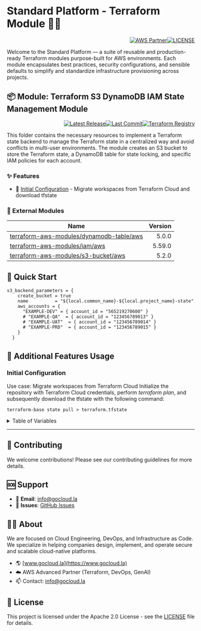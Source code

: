 # Standard Platform - Terraform Module 🚀🚀
<p align="right"><a href="https://partners.amazonaws.com/partners/0018a00001hHve4AAC/GoCloud"><img src="https://img.shields.io/badge/AWS%20Partner-Advanced-orange?style=for-the-badge&logo=amazonaws&logoColor=white" alt="AWS Partner"/></a><a href="LICENSE"><img src="https://img.shields.io/badge/License-Apache%202.0-green?style=for-the-badge&logo=apache&logoColor=white" alt="LICENSE"/></a></p>

Welcome to the Standard Platform — a suite of reusable and production-ready Terraform modules purpose-built for AWS environments.
Each module encapsulates best practices, security configurations, and sensible defaults to simplify and standardize infrastructure provisioning across projects.

## 📦 Module: Terraform S3 DynamoDB IAM State Management Module
<p align="right"><a href="https://github.com/gocloudLa/terraform-aws-wrapper-s3-backend/releases/latest"><img src="https://img.shields.io/github/v/release/gocloudLa/terraform-aws-wrapper-s3-backend.svg?style=for-the-badge" alt="Latest Release"/></a><a href=""><img src="https://img.shields.io/github/last-commit/gocloudLa/terraform-aws-wrapper-s3-backend.svg?style=for-the-badge" alt="Last Commit"/></a><a href="https://registry.terraform.io/modules/gocloudLa/wrapper-s3-backend/aws"><img src="https://img.shields.io/badge/Terraform-Registry-7B42BC?style=for-the-badge&logo=terraform&logoColor=white" alt="Terraform Registry"/></a></p>
This folder contains the necessary resources to implement a Terraform state backend to manage the Terraform state in a centralized way and avoid conflicts in multi-user environments. The module creates an S3 bucket to store the Terraform state, a DynamoDB table for state locking, and specific IAM policies for each account.

### ✨ Features

- 🔧 [Initial Configuration](#initial-configuration) - Migrate workspaces from Terraform Cloud and download tfstate



### 🔗 External Modules
| Name | Version |
|------|------:|
| [terraform-aws-modules/dynamodb-table/aws](https://github.com/terraform-aws-modules/dynamodb-table-aws) | 5.0.0 |
| [terraform-aws-modules/iam/aws](https://github.com/terraform-aws-modules/iam-aws) | 5.59.0 |
| [terraform-aws-modules/s3-bucket/aws](https://github.com/terraform-aws-modules/s3-bucket-aws) | 5.2.0 |



## 🚀 Quick Start
```hcl
s3_backend_parameters = {
    create_bucket = true
    name          = "${local.common_name}-${local.project_name}-state"
    aws_accounts = {
      "EXAMPLE-DEV" = { account_id = "565219270600" }
      # "EXAMPLE-QA"  = { account_id = "123456789013" }
      # "EXAMPLE-UAT"  = { account_id = "123456789014" }
      # "EXAMPLE-PRD"  = { account_id = "123456789015" }
    }
  }
```


## 🔧 Additional Features Usage

### Initial Configuration
Use case: Migrate workspaces from Terraform Cloud
Initialize the repository with Terraform Cloud credentials, perform *terraform plan*, and subsequently download the tfstate with the following command:
```hcl
terraform-base state pull > terraform.tfstate
```


<details><summary>Table of Variables</summary>

```hcl
terraform-base state pull > terraform.tfstate
```


</details>











---

## 🤝 Contributing
We welcome contributions! Please see our contributing guidelines for more details.

## 🆘 Support
- 📧 **Email**: info@gocloud.la
- 🐛 **Issues**: [GitHub Issues](https://github.com/gocloudLa/issues)

## 🧑‍💻 About
We are focused on Cloud Engineering, DevOps, and Infrastructure as Code.
We specialize in helping companies design, implement, and operate secure and scalable cloud-native platforms.
- 🌎 [www.gocloud.la](https://www.gocloud.la)
- ☁️ AWS Advanced Partner (Terraform, DevOps, GenAI)
- 📫 Contact: info@gocloud.la

## 📄 License
This project is licensed under the Apache 2.0 License - see the [LICENSE](LICENSE) file for details. 